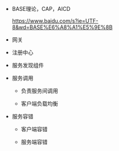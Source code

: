 

- BASE理论，CAP，AICD

  https://www.baidu.com/s?ie=UTF-8&wd=BASE%E6%A8%A1%E5%9E%8B

- 网关

- 注册中心

- 服务发现组件

- 服务调用

  - 负责服务间调用

  - 客户端负载均衡

- 服务容错

  - 客户端容错

  - 服务端容错
